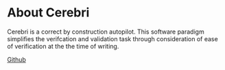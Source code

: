 # About Cerebri

Cerebri is a correct by construction autopilot. This software paradigm simplifies the verifcation and validation task through consideration of ease of verification at the the time of writing.

[Github](https://github.com/cognipilot/cerebri/tree/airy)
